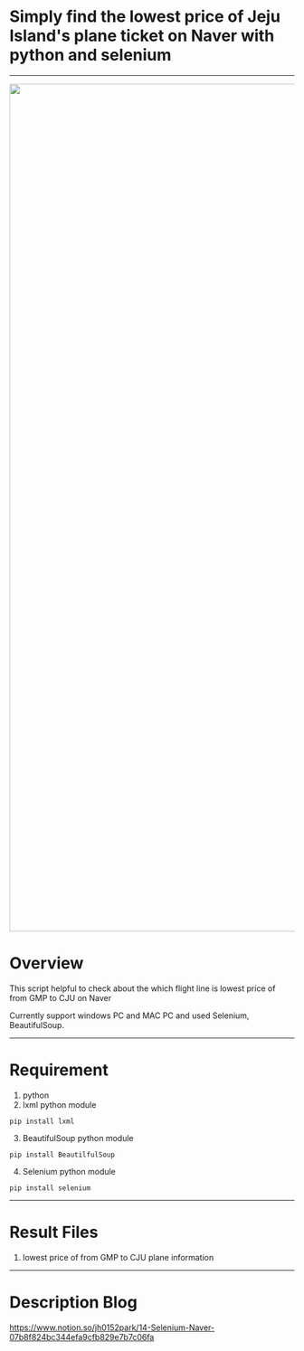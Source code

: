 # Simply find the lowest price of Jeju Island's plane ticket on Naver with python and selenium
------------------------------


<img width="1500" src="https://www.notion.so/image/https%3A%2F%2Fs3-us-west-2.amazonaws.com%2Fsecure.notion-static.com%2F145a92ae-0388-4535-bc26-da534ae27862%2FUntitled.png?id=c98eb8ac-3653-4190-996a-9dada4810602&table=block&spaceId=66bcd6c1-767b-432b-bc8b-2ca2b70a9759&width=2000&userId=19a6659f-2955-4412-89a5-58fd46fe7022&cache=v2">


# Overview
This script helpful to check about the which flight line is lowest price of from GMP to CJU on Naver

Currently support windows PC and MAC PC and used Selenium, BeautifulSoup.

------------------------------


# Requirement
1. python
2. lxml python module
 ```
 pip install lxml
 ```
3. BeautifulSoup python module
 ```
 pip install BeautilfulSoup
 ```
4. Selenium python module
 ```
 pip install selenium
 ```
------------------------------

# Result Files
1. lowest price of from GMP to CJU plane information
------------------------------

# Description Blog
https://www.notion.so/jh0152park/14-Selenium-Naver-07b8f824bc344efa9cfb829e7b7c06fa

